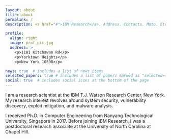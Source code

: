 ```yaml
---
layout: about
title: about
permalink: /
description: <a href="#">IBM Research</a>. Address. Contacts. Moto. Etc.

profile:
  align: right
  image: prof_pic.jpg
  address: >
    <p>1101 Kitchawan Rd</p>
    <p>Yorktown Heights</p>
    <p>New York 10598</p>

news: true  # includes a list of news items
selected_papers: true # includes a list of papers marked as "selected={true}"
social: true  # includes social icons at the bottom of the page
---
```

I am a research scientist at the IBM T.J. Watson Research Center, New York. My research interest revolves around system security, vulnerability discovery, exploit mitigation, and malware analysis.

I received Ph.D. in Computer Engineering from Nanyang Technological University, Singapore in 2017. Before joining IBM Research, I was a postdoctoral research associate at the University of North Carolina at Chapel Hill.


<!--- Write your biography here. Tell the world about yourself. Link to your favorite [subreddit](http://reddit.com){:target="\_blank"}. You can put a picture in, too. The code is already in, just name your picture `prof_pic.jpg` and put it in the `img/` folder.


Put your address / P.O. box / other info right below your picture. You can also disable any these elements by editing `profile` property of the YAML header of your `_pages/about.md`. Edit `_bibliography/papers.bib` and Jekyll will render your [publications page](/al-folio/publications/) automatically.

Link to your social media connections, too. This theme is set up to use [Font Awesome icons](http://fortawesome.github.io/Font-Awesome/){:target="\_blank"} and [Academicons](https://jpswalsh.github.io/academicons/){:target="\_blank"}, like the ones below. Add your Facebook, Twitter, LinkedIn, Google Scholar, or just disable all of them.
-->